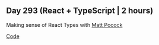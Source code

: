 ## Day 293 (React + TypeScript | 2 hours)

Making sense of React Types with [Matt Pocock](https://www.youtube.com/watch?v=u_zoRJh9krU)

[Code](https://github.com/alexvyber/typescript-stuff/tree/main/react-types)
